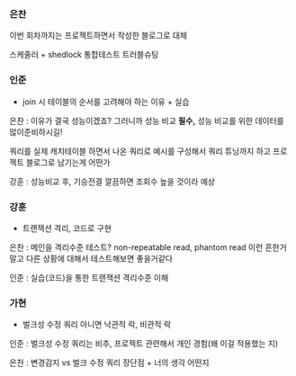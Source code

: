 ### 은찬

이번 회차까지는 프로젝트하면서 작성한 블로그로 대체

스케줄러 + shedlock 통합테스트 트러블슈팅

### 인준

- join 시 테이블의 순서를 고려해야 하는 이유 + 실습

은찬 : 이유가 결국 성능이겠죠? 그러니까 성능 비교 **필수,** 성능 비교를 위한 데이터를 많이준비하시길!

쿼리를 실제 캐치테이블 하면서 나온 쿼리로 예시를 구성해서 쿼리 튜닝까지 하고 프로젝트 블로그로 남기는게 어떤가

강훈 : 성능비교 후, 기승전결 깔끔하면 조회수 높을 것이라 예상

### 강훈

- 트랜잭션 격리, 코드로 구현

은찬 : 메인을 격리수준 테스트? non-repeatable read, phantom read 이런 흔한거말고 다른 상황에 대해서 테스트해보면 좋을거같다

인준 : 실습(코드)을 통한 트랜잭션 격리수준 이해

### 가현

- 벌크성 수정 쿼리 아니면 낙관적 락, 비관적 락

인준 : 벌크성 수정 쿼리는 비추, 프로젝트 관련해서 개인 경험(왜 이걸 적용했는 지)

은찬 : 변경감지 vs 벌크 수정 쿼리 장단점 + 너의 생각 어떤지